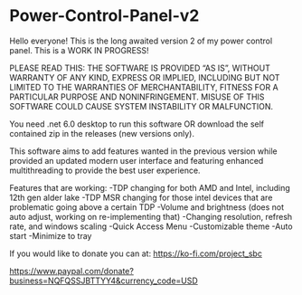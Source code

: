 # Power-Control-Panel-v2

Hello everyone! This is the long awaited version 2 of my power control panel. This is a WORK IN PROGRESS!

PLEASE READ THIS:
THE SOFTWARE IS PROVIDED “AS IS”, WITHOUT WARRANTY OF ANY KIND, EXPRESS OR IMPLIED, INCLUDING BUT NOT LIMITED TO THE WARRANTIES OF MERCHANTABILITY, FITNESS FOR A PARTICULAR PURPOSE AND NONINFRINGEMENT. MISUSE OF THIS SOFTWARE COULD CAUSE SYSTEM INSTABILITY OR MALFUNCTION.

You need .net 6.0 desktop to run this software OR download the self contained zip in the releases (new versions only).

This software aims to add features wanted in the previous version while provided an updated modern user interface and featuring enhanced multithreading to provide the best user experience.

Features that are working:
-TDP changing for both AMD and Intel, including 12th gen alder lake
-TDP MSR changing for those intel devices that are problematic going above a certain TDP
-Volume and brightness (does not auto adjust, working on re-implementing that)
-Changing resolution, refresh rate, and windows scaling
-Quick Access Menu
-Customizable theme
-Auto start
-Minimize to tray


If you would like to donate you can at:
https://ko-fi.com/project_sbc

https://www.paypal.com/donate?business=NQFQSSJBTTYY4&currency_code=USD
